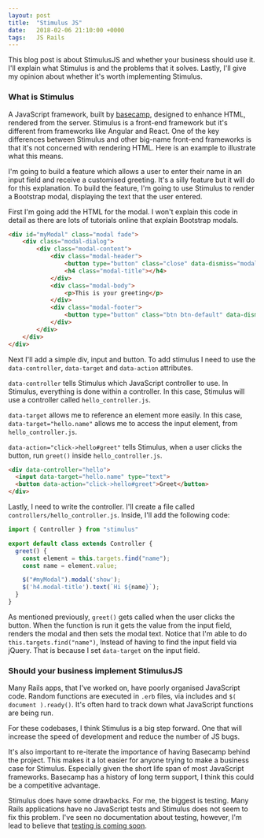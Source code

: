```yaml
---
layout: post
title:  "Stimulus JS"
date:   2018-02-06 21:10:00 +0000
tags:   JS Rails
---
```


This blog post is about StimulusJS and whether your business should use it. I'll explain what Stimulus is and the problems that it solves. Lastly, I'll give my opinion about whether it's worth implementing Stimulus.

### What is Stimulus

A JavaScript framework, built by [basecamp](https://basecamp.com), designed to enhance HTML, rendered from the server. Stimulus is a front-end framework but it's different from frameworks like Angular and React. One of the key differences between Stimulus and other big-name front-end frameworks is that it's not concerned with rendering HTML. Here is an example to illustrate what this means.

I'm going to build a feature which allows a user to enter their name in an input field and receive a customised greeting. It's a silly feature but it will do for this explanation. To build the feature, I'm going to use Stimulus to render a Bootstrap modal, displaying the text that the user entered.

First I'm going add the HTML for the modal. I won't explain this code in detail as there are lots of tutorials online that explain Bootstrap modals.

```html
<div id="myModal" class="modal fade">
    <div class="modal-dialog">
        <div class="modal-content">
            <div class="modal-header">
                <button type="button" class="close" data-dismiss="modal" aria-hidden="true">&times;</button>
                <h4 class="modal-title"></h4>
            </div>
            <div class="modal-body">
                <p>This is your greeting</p>
            </div>
            <div class="modal-footer">
                <button type="button" class="btn btn-default" data-dismiss="modal">Close</button>
            </div>
        </div>
    </div>
</div>
```

Next I'll add a simple div, input and button. To add stimulus I need to use the `data-controller`, `data-target` and `data-action` attributes.

`data-controller` tells Stimulus which JavaScript controller to use. In Stimulus, everything is done within a controller. In this case, Stimulus will use a controller called `hello_controller.js`.

`data-target` allows me to reference an element more easily. In this case, `data-target="hello.name"` allows me to access the input element, from `hello_controller.js`.

`data-action="click->hello#greet"` tells Stimulus, when a user clicks the button, run `greet()` inside `hello_controller.js`.


```html
<div data-controller="hello">
  <input data-target="hello.name" type="text">
  <button data-action="click->hello#greet">Greet</button>
</div>
```

Lastly, I need to write the controller. I'll create a file called `controllers/hello_controller.js`. Inside, I'll add the following code:

```javascript
import { Controller } from "stimulus"

export default class extends Controller {
  greet() {
    const element = this.targets.find("name");
    const name = element.value;

    $("#myModal").modal('show');
    $('h4.modal-title').text(`Hi ${name}`);
  }
}
```

As mentioned previously, `greet()` gets called when the user clicks the button. When the function is run it gets the value from the input field, renders the modal and then sets the modal text. Notice that I'm able to do `this.targets.find("name")`, Instead of having to find the input field via jQuery. That is because I set `data-target` on the input field.

### Should your business implement StimulusJS

Many Rails apps, that I've worked on, have poorly organised JavaScript code. Random functions are executed in `.erb` files, via includes and `$( document ).ready()`. It's often hard to track down what JavaScript functions are being run.

For these codebases, I think Stimulus is a big step forward. One that will increase the speed of development and reduce the number of JS bugs.

It's also important to re-iterate the importance of having Basecamp behind the project. This makes it a lot easier for anyone trying to make a business case for Stimulus. Especially given the short life span of most JavaScript frameworks. Basecamp has a history of long term support, I think this could be a competitive advantage.

Stimulus does have some drawbacks. For me, the biggest is testing. Many Rails applications have no JavaScript tests and Stimulus does not seem to fix this problem. I've seen no documentation about testing, however, I'm lead to believe that [testing is coming soon](https://github.com/stimulusjs/stimulus/issues/34).
